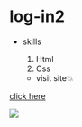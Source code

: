 # log-in2

 * skills
     1. Html
     1. Css
     
   * visit site💥
   
  [click here](https://hanaazakaria.github.io/log-in2/)
  
  
  ![](https://user-images.githubusercontent.com/92858511/138742857-0a6f14ab-cea1-464c-ba72-2bc675a40761.png)
